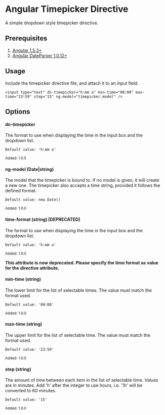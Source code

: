 # Angular Timepicker Directive

A simple dropdown style timepicker directive.

## Prerequisites

1. [Angular 1.5.3+](http://angularjs.org)
2. [Angular DateParser 1.0.12+](https://github.com/dnasir/angular-dateParser)
 
## Usage

Include the timepicker directive file, and attach it to an input field.

    <input type="text" dn-timepicker="h:mm a" min-time="00:00" max-time="23:59" step="15" ng-model="timepicker.model" />
    
## Options

#### dn-timepicker

The format to use when displaying the time in the input box and the dropdown list.

    Default value: 'h:mm a'

<sub>Added: 1.0.5</sub>

#### ng-model (Date|string)

The model that the timepicker is bound to. If no model is given, it will create a new one. The timepicker also accepts a time string, provided it follows the defined format.

    Default value: new Date()

<sub>Added: 1.0.0</sub>

#### time-format (string) [DEPRECATED]

The format to use when displaying the time in the input box and the dropdown list.

    Default value: 'h:mm a'

<sub>Added: 1.0.0</sub>

**This attribute is now deprecated. Please specify the time format as value for the directive attribute.**

#### min-time (string)

The lower limit for the list of selectable times. The value must match the format used.

    Default value: '00:00'

<sub>Added: 1.0.0</sub>

#### max-time (string)

The upper limit for the list of selectable time. The value must match the format used.

    Default value: '23:59'

<sub>Added: 1.0.0</sub>

#### step (string)

The amount of time between each item in the list of selectable time. Values are in minutes. Add 'h' after the integer to use hours, i.e. '1h' will be converted to 60 minutes.

    Default value: '15'

<sub>Added: 1.0.0</sub>
